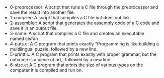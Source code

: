 * 0-preprocessor: A script that runs a C file through the preprocessor and save the result into another file.
* 1-compiler: A script that compiles a C file but does not link.
* 2-assembler: A script that generates the assembly code of a C code and save it in an output file.
* 3-name: A script that compiles a C file and creates an executable named cisfun
* 4-puts.c: A C program that prints exactly "Programming is like building a multilingual puzzle, followed by a new line.
* 5-printf.c: A C program that prints exactly with proper grammar, but the outcome is a piece of art,, followed by a new line.
* 6-size.c: A C program that prints the size of various types on the computer it is compiled and run on.
